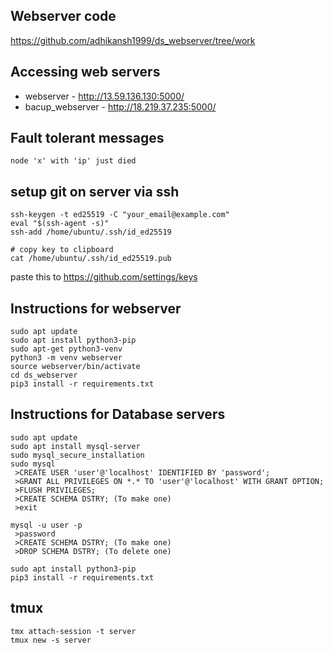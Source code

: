 ## Webserver code

https://github.com/adhikansh1999/ds_webserver/tree/work

## Accessing web servers
* webserver - http://13.59.136.130:5000/
* bacup_webserver - http://18.219.37.235:5000/


## Fault tolerant messages
`node 'x' with 'ip' just died`

## setup git on server via ssh
```
ssh-keygen -t ed25519 -C "your_email@example.com"
eval "$(ssh-agent -s)"
ssh-add /home/ubuntu/.ssh/id_ed25519

# copy key to clipboard
cat /home/ubuntu/.ssh/id_ed25519.pub
```
paste this to https://github.com/settings/keys


## Instructions for webserver
```
sudo apt update
sudo apt install python3-pip
sudo apt-get python3-venv
python3 -m venv webserver
source webserver/bin/activate
cd ds_webserver
pip3 install -r requirements.txt

```


## Instructions for Database servers
```
sudo apt update
sudo apt install mysql-server
sudo mysql_secure_installation
sudo mysql
 >CREATE USER 'user'@'localhost' IDENTIFIED BY 'password';
 >GRANT ALL PRIVILEGES ON *.* TO 'user'@'localhost' WITH GRANT OPTION;
 >FLUSH PRIVILEGES;
 >CREATE SCHEMA DSTRY; (To make one)
 >exit

mysql -u user -p
 >password
 >CREATE SCHEMA DSTRY; (To make one)
 >DROP SCHEMA DSTRY; (To delete one)

sudo apt install python3-pip
pip3 install -r requirements.txt
```

## tmux
```
tmx attach-session -t server
tmux new -s server
```
